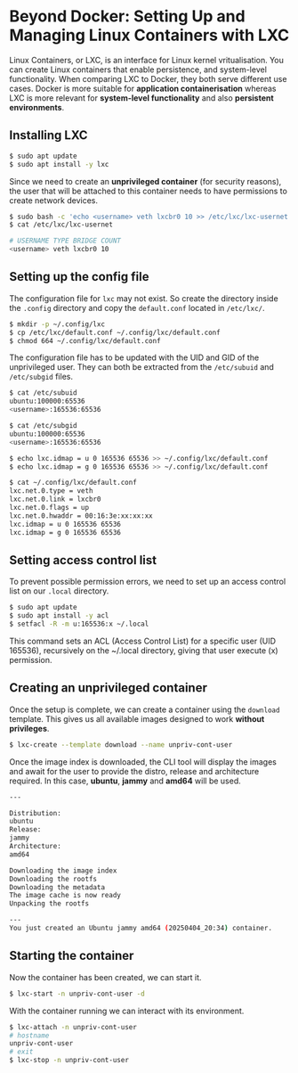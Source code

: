 # Beyond Docker: Setting Up and Managing Linux Containers with LXC
Linux Containers, or LXC, is an interface for Linux kernel vritualisation. You can create Linux containers that enable persistence, and system-level functionality. When comparing LXC to Docker, they both serve different use cases. Docker is more suitable for **application containerisation** whereas LXC is more relevant for **system-level functionality** and also **persistent environments**.

## Installing LXC
```bash
$ sudo apt update
$ sudo apt install -y lxc
```

Since we need to create an **unprivileged container** (for security reasons), the user that will be attached to this container needs to have permissions to create network devices.

```bash
$ sudo bash -c 'echo <username> veth lxcbr0 10 >> /etc/lxc/lxc-usernet'
$ cat /etc/lxc/lxc-usernet

# USERNAME TYPE BRIDGE COUNT
<username> veth lxcbr0 10
```
## Setting up the config file
The configuration file for `lxc` may not exist. So create the directory inside the `.config` directory and copy the `default.conf` located in `/etc/lxc/`.
```bash
$ mkdir -p ~/.config/lxc
$ cp /etc/lxc/default.conf ~/.config/lxc/default.conf
$ chmod 664 ~/.config/lxc/default.conf
```

The configuration file has to be updated with the UID and GID of the unprivileged user. They can both be extracted from the `/etc/subuid` and `/etc/subgid` files.
```bash
$ cat /etc/subuid
ubuntu:100000:65536
<username>:165536:65536

$ cat /etc/subgid
ubuntu:100000:65536
<username>:165536:65536

$ echo lxc.idmap = u 0 165536 65536 >> ~/.config/lxc/default.conf
$ echo lxc.idmap = g 0 165536 65536 >> ~/.config/lxc/default.conf

$ cat ~/.config/lxc/default.conf
lxc.net.0.type = veth
lxc.net.0.link = lxcbr0
lxc.net.0.flags = up
lxc.net.0.hwaddr = 00:16:3e:xx:xx:xx
lxc.idmap = u 0 165536 65536
lxc.idmap = g 0 165536 65536
```

## Setting access control list
To prevent possible permission errors, we need to set up an access control list on our `.local` directory.
```bash
$ sudo apt update
$ sudo apt install -y acl
$ setfacl -R -m u:165536:x ~/.local
```
This command sets an ACL (Access Control List) for a specific user (UID 165536), recursively on the ~/.local directory, giving that user execute (x) permission.

## Creating an unprivileged container
Once the setup is complete, we can create a container using the `download` template. This gives us all available images designed to work **without privileges**.

```bash
$ lxc-create --template download --name unpriv-cont-user
```
Once the image index is downloaded, the CLI tool will display the images and await for the user to provide the distro, release and architecture required. In this case, **ubuntu**, **jammy** and **amd64** will be used.

```bash
---

Distribution:
ubuntu
Release:
jammy
Architecture:
amd64

Downloading the image index
Downloading the rootfs
Downloading the metadata
The image cache is now ready
Unpacking the rootfs

---
You just created an Ubuntu jammy amd64 (20250404_20:34) container.
```

## Starting the container
Now the container has been created, we can start it.
```bash
$ lxc-start -n unpriv-cont-user -d
```
With the container running we can interact with its environment.
```bash
$ lxc-attach -n unpriv-cont-user
# hostname
unpriv-cont-user
# exit
$ lxc-stop -n unpriv-cont-user
```
